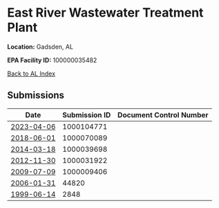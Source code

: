 # East River Wastewater Treatment Plant

**Location:** Gadsden, AL

**EPA Facility ID:** 100000035482

[Back to AL Index](../../index.md)

## Submissions

| Date | Submission ID | Document Control Number |
|------|--------------|-------------------------|
| [2023-04-06](submissions/1000104771.md) | 1000104771 |  |
| [2018-06-01](submissions/1000070089.md) | 1000070089 |  |
| [2014-03-18](submissions/1000039698.md) | 1000039698 |  |
| [2012-11-30](submissions/1000031922.md) | 1000031922 |  |
| [2009-07-09](submissions/1000009406.md) | 1000009406 |  |
| [2006-01-31](submissions/44820.md) | 44820 |  |
| [1999-06-14](submissions/2848.md) | 2848 |  |
